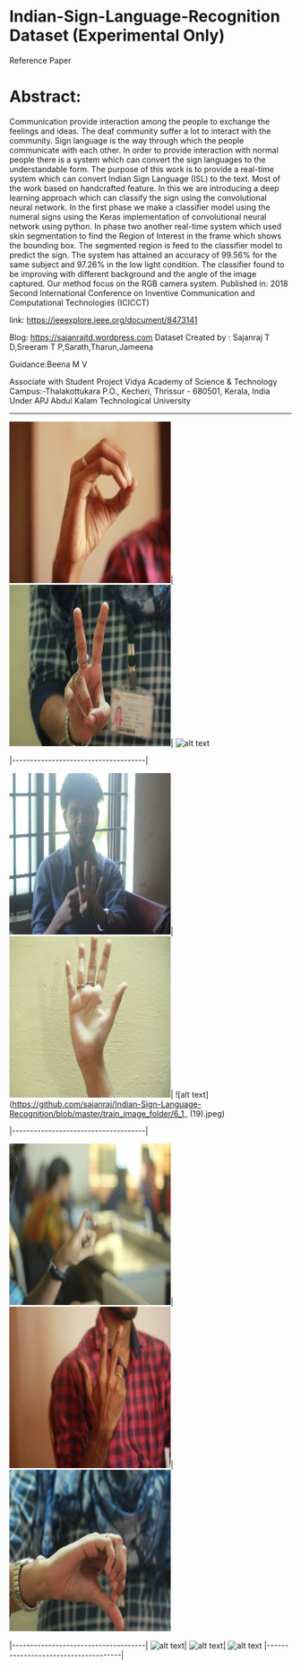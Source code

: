 # Indian-Sign-Language-Recognition Dataset (Experimental Only)
Reference Paper
# Abstract:
Communication provide interaction among the people to exchange the feelings and ideas. The deaf community suffer a lot to interact with the community. Sign language is the way through which the people communicate with each other. In order to provide interaction with normal people there is a system which can convert the sign languages to the understandable form. The purpose of this work is to provide a real-time system which can convert Indian Sign Language (ISL) to the text. Most of the work based on handcrafted feature. In this we are introducing a deep learning approach which can classify the sign using the convolutional neural network. In the first phase we make a classifier model using the numeral signs using the Keras implementation of convolutional neural network using python. In phase two another real-time system which used skin segmentation to find the Region of Interest in the frame which shows the bounding box. The segmented region is feed to the classifier model to predict the sign. The system has attained an accuracy of 99.56% for the same subject and 97.26% in the low light condition. The classifier found to be improving with different background and the angle of the image captured. Our method focus on the RGB camera system.
Published in: 2018 Second International Conference on Inventive Communication and Computational Technologies (ICICCT)

link: https://ieeexplore.ieee.org/document/8473141

Blog: https://sajanrajtd.wordpress.com
Dataset Created by : Sajanraj T D,Sreeram T P,Sarath,Tharun,Jameena

Guidance:Beena M V

Associate with Student Project
Vidya Academy of Science & Technology
Campus:-Thalakottukara P.O., Kecheri, Thrissur - 680501, Kerala, India
Under APJ Abdul Kalam Technological University


-------------------------------------------------------------------------------------------

![alt text](https://github.com/sajanraj/Indian-Sign-Language-Recognition/blob/master/train_image_folder/0_98.JPG)|
![alt text](https://github.com/sajanraj/Indian-Sign-Language-Recognition/blob/master/train_image_folder/2_23.jpg)|
![alt text](https://github.com/sajanraj/Indian-Sign-Language-Recognition/blob/master/train_image_folder/3_1_2(171).jpeg)

|-------------------------------------|

![alt text](https://github.com/sajanraj/Indian-Sign-Language-Recognition/blob/master/train_image_folder/4_1.jpg)|
![alt text](https://github.com/sajanraj/Indian-Sign-Language-Recognition/blob/master/train_image_folder/5_219.jpg)|
![alt text](https://github.com/sajanraj/Indian-Sign-Language-Recognition/blob/master/train_image_folder/6_1_ (19).jpeg)

|-------------------------------------|

![alt text](https://github.com/sajanraj/Indian-Sign-Language-Recognition/blob/master/train_image_folder/7_11.jpg)|
![alt text](https://github.com/sajanraj/Indian-Sign-Language-Recognition/blob/master/train_image_folder/8_149.JPG)|
![alt text](https://github.com/sajanraj/Indian-Sign-Language-Recognition/blob/master/train_image_folder/9_199.jpg)

|-------------------------------------|
![alt text]()|
![alt text]()|
![alt text]()
|-------------------------------------|
